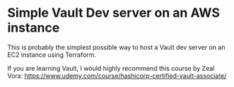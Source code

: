 # Simple Vault Dev server on an AWS instance
This is probably the simplest possible way to host a Vault dev server on an EC2 instance using Terraform.

If you are learning Vault, I would highly recommend this course by Zeal Vora:
https://www.udemy.com/course/hashicorp-certified-vault-associate/
